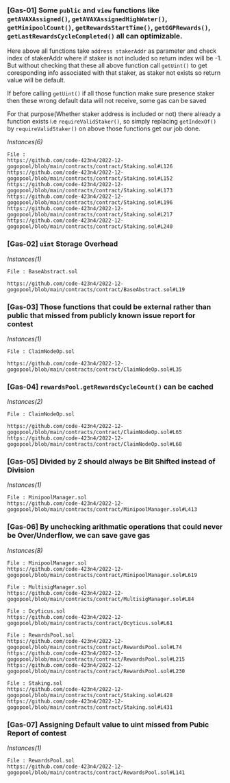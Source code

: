 ### [Gas-01] Some ```public``` and ```view``` functions like ```getAVAXAssigned()```, ```getAVAXAssignedHighWater()```, ```getMinipoolCount()```, ```getRewardsStartTime()```, ```getGGPRewards()```, ```getLastRewardsCycleCompleted()``` all can optimizable.

Here above all functions take ```address stakerAddr``` as parameter and check index of stakerAddr where if staker is not included so return index will be -1.
But without checking that these all above function call ```getUint()``` to get coresponding info associated with that staker, as staker not exists so return value will be default.

If before calling ```getUint()``` if all those function make sure presence staker then these wrong default data will not receive, some gas can be saved

For that purpose(Whether staker address is included or not) there already a function exists i.e ```requireValidStaker()```, so simply replacing ```getIndexOf()``` by  ```requireValidStaker()``` on above those functions get our job done.  

*Instances(6)*
```solidity
File :
https://github.com/code-423n4/2022-12-gogopool/blob/main/contracts/contract/Staking.sol#L126
https://github.com/code-423n4/2022-12-gogopool/blob/main/contracts/contract/Staking.sol#L152
https://github.com/code-423n4/2022-12-gogopool/blob/main/contracts/contract/Staking.sol#L173
https://github.com/code-423n4/2022-12-gogopool/blob/main/contracts/contract/Staking.sol#L196
https://github.com/code-423n4/2022-12-gogopool/blob/main/contracts/contract/Staking.sol#L217
https://github.com/code-423n4/2022-12-gogopool/blob/main/contracts/contract/Staking.sol#L240
```

### [Gas-02] ```uint``` Storage Overhead
*Instances(1)*
```solidity
File : BaseAbstract.sol

https://github.com/code-423n4/2022-12-gogopool/blob/main/contracts/contract/BaseAbstract.sol#L19
```

### [Gas-03] Those functions that could be external rather than public that missed from publicly known issue report for contest 
*Instances(1)*
```solidity
File : ClaimNodeOp.sol

https://github.com/code-423n4/2022-12-gogopool/blob/main/contracts/contract/ClaimNodeOp.sol#L35
```


### [Gas-04] ```rewardsPool.getRewardsCycleCount()``` can be cached
*Instances(2)*
```solidity
File : ClaimNodeOp.sol

https://github.com/code-423n4/2022-12-gogopool/blob/main/contracts/contract/ClaimNodeOp.sol#L65
https://github.com/code-423n4/2022-12-gogopool/blob/main/contracts/contract/ClaimNodeOp.sol#L68

```

### [Gas-05] Divided by 2 should always be Bit Shifted instead of Division

*Instances(1)*
```solidity
File : MinipoolManager.sol
https://github.com/code-423n4/2022-12-gogopool/blob/main/contracts/contract/MinipoolManager.sol#L413
```

### [Gas-06] By unchecking arithmatic operations that could never be Over/Underflow, we can save gave gas
*Instances(8)*
```solidity
File : MinipoolManager.sol
https://github.com/code-423n4/2022-12-gogopool/blob/main/contracts/contract/MinipoolManager.sol#L619
```
```solidity
File : MultisigManager.sol
https://github.com/code-423n4/2022-12-gogopool/blob/main/contracts/contract/MultisigManager.sol#L84
```
```solidity
File : Ocyticus.sol
https://github.com/code-423n4/2022-12-gogopool/blob/main/contracts/contract/Ocyticus.sol#L61
```
```solidity
File : RewardsPool.sol
https://github.com/code-423n4/2022-12-gogopool/blob/main/contracts/contract/RewardsPool.sol#L74
https://github.com/code-423n4/2022-12-gogopool/blob/main/contracts/contract/RewardsPool.sol#L215
https://github.com/code-423n4/2022-12-gogopool/blob/main/contracts/contract/RewardsPool.sol#L230
```
```solidity
File : Staking.sol
https://github.com/code-423n4/2022-12-gogopool/blob/main/contracts/contract/Staking.sol#L428
https://github.com/code-423n4/2022-12-gogopool/blob/main/contracts/contract/Staking.sol#L431
```

### [Gas-07] Assigning Default value to uint missed from Pubic Report of contest
*Instances(1)*
```solidity
File : RewardsPool.sol
https://github.com/code-423n4/2022-12-gogopool/blob/main/contracts/contract/RewardsPool.sol#L141
```